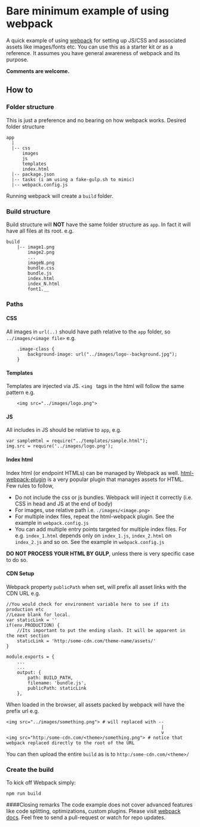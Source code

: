 # Bare minimum example of using webpack

A quick example of using [webpack](http://webpack.github.io/) for setting up JS/CSS and associated assets like images/fonts etc. You can use this as a starter kit or as a reference.
It assumes you have general awareness of webpack and its purpose.

**Comments are welcome.**

## How to

### Folder structure

This is just a preference and no bearing on how webpack works. Desired folder structure

```
app 
  | 
  |-- css
      images
	  js
	  templates
	  index.html
  |-- package.json
  |-- tasks (i am using a fake-gulp.sh to mimic)
  |-- webpack.config.js
```

Running webpack will create a `build` folder.

### Build structure
Build structure will **NOT** have the same folder structure as `app`. In fact it will have all files at its root. e.g.
```
build
	|-- image1.png
		image2.png
		...
		imageN.png
		bundle.css
		bundle.js
		index.html
		index_N.html
		font1.__
````

### Paths
#### CSS
All images in `url(..)` should have path relative to the `app` folder, so `../images/<image file>`
e.g.
```
	.image-class {
		background-image: url("../images/logo--background.jpg");
	}
```

#### Templates
Templates are injected via JS. `<img ` tags in the html will follow the same pattern
e.g.
```
	<img src="../images/logo.png">
```

#### JS
All includes in JS should be relative to `app`, e.g.
```
var sampleHtml = require("../templates/sample.html");
img.src = require('../images/logo.png');
```

#### Index html
Index html (or endpoint HTMLs) can be managed by Webpack as well. [html-webpack-plugin](https://github.com/ampedandwired/html-webpack-plugin) is a very popular plugin that manages assets for HTML. Few rules to follow,

* Do not include the css or js bundles. Webpack will inject it correctly (i.e. CSS in head and JS at the end of body)
* For images, use relative path i.e. `./images/<image.png>`
* For multiple index files, repeat the html-webpack plugin. See the example in `webpack.config.js`
* You can add multiple entry points targeted for multiple index files. For e.g. `index_1.html` depends only on `index_1.js`, `index_2.html` on `index_2.js` and so on. See the example in `webpack.config.js`

**DO NOT PROCESS YOUR HTML BY GULP**, unless there is very specific case to do so.

#### CDN Setup
Webpack property `publicPath` when set, will prefix all asset links with the CDN URL
e.g. 

```
//You would check for environment variable here to see if its production etc
//Leave blank for local.
var staticLink = ''
if(env.PRODUCTION) {
	//Its important to put the ending slash. It will be apparent in the next section
	staticLink = 'http:/some-cdn.com/theme-name/assets/'
}

module.exports = {
	...
	...
    output: {
        path: BUILD_PATH,
        filename: 'bundle.js',
        publicPath: staticLink
    },

```
When loaded in the browser, all assets packed by webpack will have the prefix url e.g.
```
<img src="../images/something.png"> # will replaced with --
														  |
														  v
<img src="http:/some-cdn.com/<theme>/something.png"> # notice that webpack replaced directly to the root of the URL
```
You can then upload the entire `build` as is to `http:/some-cdn.com/<theme>/`

### Create the build

To kick off Webpack simply:

```
npm run build
```

####Closing remarks
The code example does not cover advanced features like code splitting, optimizations, custom plugins. Please visit [webpack docs](http://webpack.github.io/docs/).
Feel free to send a pull-request or watch for repo updates.



